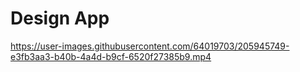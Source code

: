 <h1>Design App</h1>

https://user-images.githubusercontent.com/64019703/205945749-e3fb3aa3-b40b-4a4d-b9cf-6520f27385b9.mp4

